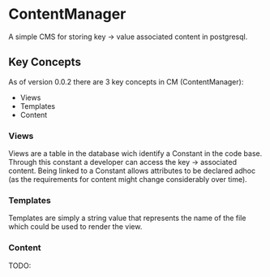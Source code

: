 # ContentManager

A simple CMS for storing key -> value associated content in postgresql.

## Key Concepts

As of version 0.0.2 there are 3 key concepts in CM (ContentManager):

* Views
* Templates
* Content

### Views

Views are a table in the database wich identify a Constant in the code base. Through this constant a developer can access the key -> associated content. Being linked to a Constant allows attributes to be declared adhoc (as the requirements for content might change considerably over time).

### Templates

Templates are simply a string value that represents the name of the file which could be used to render the view.

### Content

TODO:
